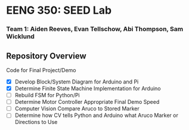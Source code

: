 # EENG 350: SEED Lab
### Team 1: Aiden Reeves, Evan Tellschow, Abi Thompson, Sam Wicklund
## Repository Overview
Code for Final Project/Demo

- [x] Develop Block/System Diagram for Arduino and Pi
- [x] Determine Finite State Machine Implementation for Arduino
- [ ] Rebuild FSM for Python/Pi
- [ ] Determine Motor Controller Appropriate Final Demo Speed
- [ ] Computer Vision Compare Aruco to Stored Marker
- [ ] Determine how CV tells Python and Arduino what Aruco Marker or Directions to Use
